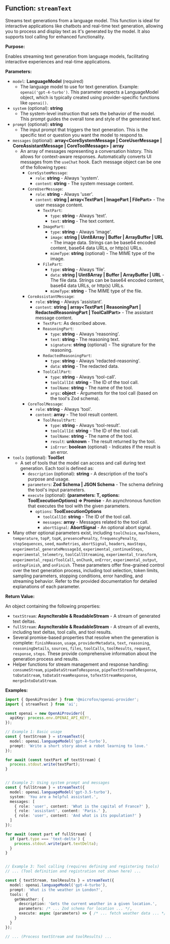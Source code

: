 ## Function: `streamText`

Streams text generations from a language model. This function is ideal for interactive applications like chatbots and real-time text generation, allowing you to process and display text as it's generated by the model. It also supports tool calling for enhanced functionality.

**Purpose:**

Enables streaming text generation from language models, facilitating interactive experiences and real-time applications.

**Parameters:**

- `model`: **LanguageModel** (required)
  - The language model to use for text generation. Example: `openai('gpt-4-turbo')`. This parameter expects a LanguageModel object, which is typically created using provider-specific functions like `openai()`.
- `system` (optional): **string**
  - The system-level instruction that sets the behavior of the model. This prompt guides the overall tone and style of the generated text.
- `prompt` (optional): **string**
  - The input prompt that triggers the text generation. This is the specific text or question you want the model to respond to.
- `messages` (optional): **array<CoreSystemMessage | CoreUserMessage | CoreAssistantMessage | CoreToolMessage> | array<UIMessage>**
  - An array of messages representing a conversation history. This allows for context-aware responses. Automatically converts UI messages from the `useChat` hook. Each message object can be one of the following types:
    - `CoreSystemMessage`:
      - `role`: **string** - Always 'system'.
      - `content`: **string** - The system message content.
    - `CoreUserMessage`:
      - `role`: **string** - Always 'user'.
      - `content`: **string | array<TextPart | ImagePart | FilePart>** - The user message content.
        - `TextPart`:
          - `type`: **string** - Always 'text'.
          - `text`: **string** - The text content.
        - `ImagePart`:
          - `type`: **string** - Always 'image'.
          - `image`: **string | Uint8Array | Buffer | ArrayBuffer | URL** - The image data. Strings can be base64 encoded content, base64 data URLs, or http(s) URLs.
          - `mimeType`: **string** (optional) - The MIME type of the image.
        - `FilePart`:
          - `type`: **string** - Always 'file'.
          - `data`: **string | Uint8Array | Buffer | ArrayBuffer | URL** - The file data. Strings can be base64 encoded content, base64 data URLs, or http(s) URLs.
          - `mimeType`: **string** - The MIME type of the file.
    - `CoreAssistantMessage`:
      - `role`: **string** - Always 'assistant'.
      - `content`: **string | array<TextPart | ReasoningPart | RedactedReasoningPart | ToolCallPart>** - The assistant message content.
        - `TextPart`: As described above.
        - `ReasoningPart`:
          - `type`: **string** - Always 'reasoning'.
          - `text`: **string** - The reasoning text.
          - `signature`: **string** (optional) - The signature for the reasoning.
        - `RedactedReasoningPart`:
          - `type`: **string** - Always 'redacted-reasoning'.
          - `data`: **string** - The redacted data.
        - `ToolCallPart`:
          - `type`: **string** - Always 'tool-call'.
          - `toolCallId`: **string** - The ID of the tool call.
          - `toolName`: **string** - The name of the tool.
          - `args`: **object** - Arguments for the tool call (based on the tool's Zod schema).
    - `CoreToolMessage`:
      - `role`: **string** - Always 'tool'.
      - `content`: **array<ToolResultPart>** - The tool result content.
        - `ToolResultPart`:
          - `type`: **string** - Always 'tool-result'.
          - `toolCallId`: **string** - The ID of the tool call.
          - `toolName`: **string** - The name of the tool.
          - `result`: **unknown** - The result returned by the tool.
          - `isError`: **boolean** (optional) - Indicates if the result is an error.
- `tools` (optional): **ToolSet**
  - A set of tools that the model can access and call during text generation. Each tool is defined as:
    - `description` (optional): **string** - A description of the tool's purpose and usage.
    - `parameters`: **Zod Schema | JSON Schema** - The schema defining the tool's input parameters.
    - `execute` (optional): **(parameters: T, options: ToolExecutionOptions) => Promise<RESULT>** - An asynchronous function that executes the tool with the given parameters.
      - `options`: **ToolExecutionOptions**
        - `toolCallId`: **string** - The ID of the tool call.
        - `messages`: **array<CoreMessage>** - Messages related to the tool call.
        - `abortSignal`: **AbortSignal** - An optional abort signal.
- Many other optional parameters exist, including `toolChoice`, `maxTokens`, `temperature`, `topP`, `topK`, `presencePenalty`, `frequencyPenalty`, `stopSequences`, `seed`, `maxRetries`, `abortSignal`, `headers`, `maxSteps`, `experimental_generateMessageId`, `experimental_continueSteps`, `experimental_telemetry`, `toolCallStreaming`, `experimental_transform`, `experimental_repairToolCall`, `onChunk`, `onError`, `experimental_output`, `onStepFinish`, and `onFinish`. These parameters offer fine-grained control over the text generation process, including tool selection, token limits, sampling parameters, stopping conditions, error handling, and streaming behavior. Refer to the provided documentation for detailed explanations of each parameter.

**Return Value:**

An object containing the following properties:

- `textStream`: **AsyncIterable<string> & ReadableStream<string>** - A stream of generated text deltas.
- `fullStream`: **AsyncIterable<TextStreamPart> & ReadableStream<TextStreamPart>** - A stream of all events, including text deltas, tool calls, and tool results.
- Several promise-based properties that resolve when the generation is complete: `finishReason`, `usage`, `providerMetadata`, `text`, `reasoning`, `reasoningDetails`, `sources`, `files`, `toolCalls`, `toolResults`, `request`, `response`, `steps`. These provide comprehensive information about the generation process and results.
- Helper functions for stream management and response handling: `consumeStream`, `pipeDataStreamToResponse`, `pipeTextStreamToResponse`, `toDataStream`, `toDataStreamResponse`, `toTextStreamResponse`, `mergeIntoDataStream`.

**Examples:**

```typescript
import { OpenAiProvider } from '@microfox/openai-provider';
import { streamText } from 'ai';

const openai = new OpenAiProvider({
  apiKey: process.env.OPENAI_API_KEY!,
});

// Example 1: Basic usage
const { textStream } = streamText({
  model: openai.languageModel('gpt-4-turbo'),
  prompt: 'Write a short story about a robot learning to love.'
});

for await (const textPart of textStream) {
  process.stdout.write(textPart);
}


// Example 2: Using system prompt and messages
const { fullStream } = streamText({
  model: openai.languageModel('gpt-3.5-turbo'),
  system: 'You are a helpful assistant.',
  messages: [
    { role: 'user', content: 'What is the capital of France?' },
    { role: 'assistant', content: 'Paris.' },
    { role: 'user', content: 'And what is its population?' }
  ]
});

for await (const part of fullStream) {
  if (part.type === 'text-delta') {
    process.stdout.write(part.textDelta);
  }
}


// Example 3: Tool calling (requires defining and registering tools)
// ... (Tool definition and registration not shown here) ...

const { textStream, toolResults } = streamText({
  model: openai.languageModel('gpt-4-turbo'),
  prompt: 'What is the weather in London?',
  tools: {
    getWeather: {
      description: 'Gets the current weather in a given location.',
      parameters: /* ... Zod schema for location ... */,
      execute: async (parameters) => { /* ... fetch weather data ... */ }
    }
  }
});

// ... (Process textStream and toolResults) ...
```
